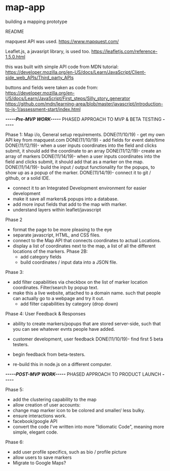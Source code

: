 # map-app
building a mapping prototype

README

mapquest API was used. https://www.mapquest.com/

Leaflet.js, a javasript library, is used too. https://leafletjs.com/reference-1.5.0.html

this was built with simple API code from MDN tutorial:
https://developer.mozilla.org/en-US/docs/Learn/JavaScript/Client-side_web_APIs/Third_party_APIs

buttons and fields were taken as code from:
https://developer.mozilla.org/en-US/docs/Learn/JavaScript/First_steps/Silly_story_generator
https://github.com/mdn/learning-area/blob/master/javascript/introduction-to-js-1/assessment-start/index.html



*****-----Pre-MVP WORK-----*****
PHASED APPROACH TO MVP & BETA TESTING
	*****-----*****

Phase 1: Map i/o, General setup requirements.
DONE(11/10/19) - get my own API key from mapquest.com
DONE(11/10/19) - add fields for event date/time
DONE(11/12/19)- when a user inputs coordinates into the field and clicks submit, it should add the coordinate to an array 
DONE(11/12/19)- create an array of markers
DONE(11/14/19)- when a user inputs coordinates into the field and clicks submit, it should add that as a marker on the map.
DONE(11/14/19)- build the input / output functionality for the popups, to show up as a popup of the marker.
DONE(11/14/19)- connect it to git / github, or a solid IDE.
- connect it to an Integrated Development environment for easier development
- make it save all markers& popups into a database.
- add more input fields that add to the map with marker.
- understand layers within leaflet/javascript

Phase 2
- format the page to be more pleasing to the eye
- separate javascript, HTML, and CSS files.
- connect to the Map API that connects coordinates to actual Locations.
- display a list of coordinates next to the map, a list of all the different locations of the markers.
Phase 2B:
	- add category fields
	- build coordinates / input data into a JSON file.

Phase 3:
- add filter capabilities via checkbox on the list of marker location coordinates. Filter/search by popup text.
- make this a live website, attached to a domain name. such that people can actually go to a webpage and try it out.
	- add filter capabilities by category (drop down)

Phase 4: User Feedback & Responses
- ability to create markers/popups that are stored server-side, such that you can see whatever evnts people have added.
- customer development, user feedback
DONE(11/10/19)- find first 5 beta testers.
- begin feedback from beta-testers.

- re-build this in node.js on a different computer.

*****-----POST-MVP WORK-----*****
PHASED APPROACH TO PRODUCT LAUNCH
	*****-----*****

Phase 5:
- add the clustering capability to the map
- allow creation of user accounts:
- change map marker icon to be colored and smaller/ less bulky.
- ensure interactions work.
- facebook/google API
- convert the code I've written into more "Idiomatic Code", meaning more simple, elegant code.

Phase 6:
- add user profile specifics, such as bio / profile picture
- allow users to save markers
- Migrate to Google Maps?
